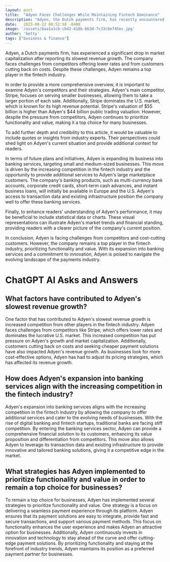 ```yaml
---
layout: post
title:  "Adyen Faces Challenges While Maintaining Fintech Dominance"
description: "Adyen, the Dutch payments firm, has recently encountered obstacles in the form of increased competition and cost-cutting customers. However, despite these challenges, Adyen remains a leading player in the fintech industry."
date:   2023-08-22 00:52:58 -0400
image: '/assets/8aa1a1cb-cb42-418b-b63d-7c33c8e745ec.jpg'
author: 'betty'
tags: ["business & finance"]
---
```


Adyen, a Dutch payments firm, has experienced a significant drop in market capitalization after reporting its slowest revenue growth. The company faces challenges from competitors offering lower rates and from customers cutting back on costs. Despite these challenges, Adyen remains a top player in the fintech industry.

In order to provide a more comprehensive overview, it is important to examine Adyen's competitors and their strategies. Adyen's main competitor, Stripe, focuses on serving smaller businesses, allowing them to take a larger portion of each sale. Additionally, Stripe dominates the U.S. market, which is known for its high revenue potential. Stripe's valuation of $55 billion is higher than Adyen's $44 billion public trading valuation. However, despite the pressure from competitors, Adyen continues to prioritize functionality and value, making it a top choice for many businesses.

To add further depth and credibility to this article, it would be valuable to include quotes or insights from industry experts. Their perspectives could shed light on Adyen's current situation and provide additional context for readers.

In terms of future plans and initiatives, Adyen is expanding its business into banking services, targeting small and medium-sized businesses. This move is driven by the increasing competition in the fintech industry and the opportunity to provide additional services to Adyen's large marketplace customers. The company's banking products, such as multi-currency bank accounts, corporate credit cards, short-term cash advances, and instant business loans, will initially be available in Europe and the U.S. Adyen's access to transaction data and existing infrastructure position the company well to offer these banking services.

Finally, to enhance readers' understanding of Adyen's performance, it may be beneficial to include statistical data or charts. These visual representations can illustrate Adyen's market trends and financial standing, providing readers with a clearer picture of the company's current position.

In conclusion, Adyen is facing challenges from competitors and cost-cutting customers. However, the company remains a top player in the fintech industry, prioritizing functionality and value. With its expansion into banking services and a commitment to innovation, Adyen is poised to navigate the evolving landscape of the payments industry.


# ChatGPT AI Asks and Answers
## What factors have contributed to Adyen's slowest revenue growth?
One factor that has contributed to Adyen's slowest revenue growth is increased competition from other players in the fintech industry. Adyen faces challenges from competitors like Stripe, which offers lower rates and dominates the lucrative U.S. market. This increased competition has put pressure on Adyen's growth and market capitalization. Additionally, customers cutting back on costs and seeking cheaper payment solutions have also impacted Adyen's revenue growth. As businesses look for more cost-effective options, Adyen has had to adjust its pricing strategies, which has affected its revenue growth.

## How does Adyen's expansion into banking services align with the increasing competition in the fintech industry?
Adyen's expansion into banking services aligns with the increasing competition in the fintech industry by allowing the company to offer additional services and cater to the evolving needs of businesses. With the rise of digital banking and fintech startups, traditional banks are facing stiff competition. By entering the banking services sector, Adyen can provide a comprehensive financial solution to its customers, enhancing its value proposition and differentiation from competitors. This move also allows Adyen to leverage its transaction data and existing infrastructure to provide innovative and tailored banking solutions, giving it a competitive edge in the market.

## What strategies has Adyen implemented to prioritize functionality and value in order to remain a top choice for businesses?
To remain a top choice for businesses, Adyen has implemented several strategies to prioritize functionality and value. One strategy is a focus on delivering a seamless payment experience through its platform. Adyen ensures that its payment solutions are easy to integrate, provide fast and secure transactions, and support various payment methods. This focus on functionality enhances the user experience and makes Adyen an attractive option for businesses. Additionally, Adyen continuously invests in innovation and technology to stay ahead of the curve and offer cutting-edge payment solutions. By prioritizing functionality and staying at the forefront of industry trends, Adyen maintains its position as a preferred payment partner for businesses.

